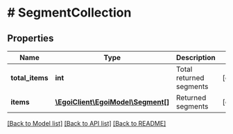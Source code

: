 # # SegmentCollection

## Properties

Name | Type | Description | Notes
------------ | ------------- | ------------- | -------------
**total_items** | **int** | Total returned segments | [optional] 
**items** | [**\EgoiClient\EgoiModel\Segment[]**](Segment.md) | Returned segments | [optional] 

[[Back to Model list]](../../README.md#documentation-for-models) [[Back to API list]](../../README.md#documentation-for-api-endpoints) [[Back to README]](../../README.md)


